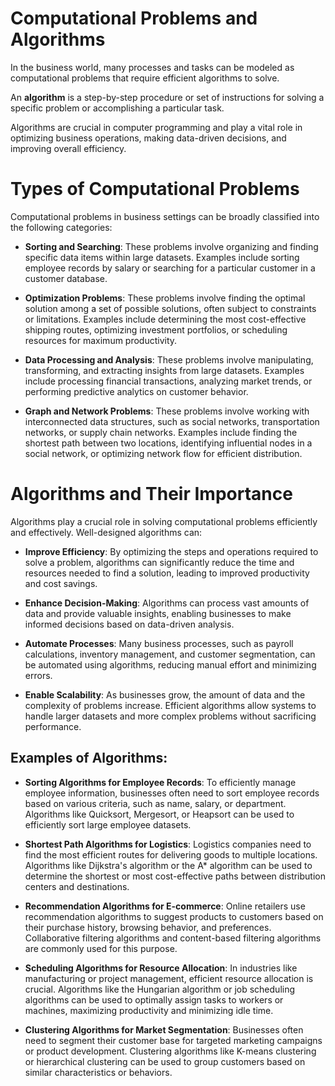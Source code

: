 # Computational Problems and Algorithms

In the business world, many processes and tasks can be modeled as computational problems that require efficient algorithms to solve. 

An **algorithm** is a step-by-step procedure or set of instructions for solving a specific problem or accomplishing a particular task. 

Algorithms are crucial in computer programming and play a vital role in optimizing business operations, making data-driven decisions, and improving overall efficiency.

# Types of Computational Problems

Computational problems in business settings can be broadly classified into the following categories:

- **Sorting and Searching**: These problems involve organizing and finding specific data items within large datasets. Examples include sorting employee records by salary or searching for a particular customer in a customer database.

- **Optimization Problems**: These problems involve finding the optimal solution among a set of possible solutions, often subject to constraints or limitations. Examples include determining the most cost-effective shipping routes, optimizing investment portfolios, or scheduling resources for maximum productivity.

- **Data Processing and Analysis**: These problems involve manipulating, transforming, and extracting insights from large datasets. Examples include processing financial transactions, analyzing market trends, or performing predictive analytics on customer behavior.

- **Graph and Network Problems**: These problems involve working with interconnected data structures, such as social networks, transportation networks, or supply chain networks. Examples include finding the shortest path between two locations, identifying influential nodes in a social network, or optimizing network flow for efficient distribution.

# Algorithms and Their Importance

Algorithms play a crucial role in solving computational problems efficiently and effectively. Well-designed algorithms can:

- **Improve Efficiency**: By optimizing the steps and operations required to solve a problem, algorithms can significantly reduce the time and resources needed to find a solution, leading to improved productivity and cost savings.

- **Enhance Decision-Making**: Algorithms can process vast amounts of data and provide valuable insights, enabling businesses to make informed decisions based on data-driven analysis.

- **Automate Processes**: Many business processes, such as payroll calculations, inventory management, and customer segmentation, can be automated using algorithms, reducing manual effort and minimizing errors.

- **Enable Scalability**: As businesses grow, the amount of data and the complexity of problems increase. Efficient algorithms allow systems to handle larger datasets and more complex problems without sacrificing performance.

## Examples of Algorithms:

- **Sorting Algorithms for Employee Records**: To efficiently manage employee information, businesses often need to sort employee records based on various criteria, such as name, salary, or department. Algorithms like Quicksort, Mergesort, or Heapsort can be used to efficiently sort large employee datasets.

- **Shortest Path Algorithms for Logistics**: Logistics companies need to find the most efficient routes for delivering goods to multiple locations. Algorithms like Dijkstra's algorithm or the A* algorithm can be used to determine the shortest or most cost-effective paths between distribution centers and destinations.

- **Recommendation Algorithms for E-commerce**: Online retailers use recommendation algorithms to suggest products to customers based on their purchase history, browsing behavior, and preferences. Collaborative filtering algorithms and content-based filtering algorithms are commonly used for this purpose.

- **Scheduling Algorithms for Resource Allocation**: In industries like manufacturing or project management, efficient resource allocation is crucial. Algorithms like the Hungarian algorithm or job scheduling algorithms can be used to optimally assign tasks to workers or machines, maximizing productivity and minimizing idle time.

- **Clustering Algorithms for Market Segmentation**: Businesses often need to segment their customer base for targeted marketing campaigns or product development. Clustering algorithms like K-means clustering or hierarchical clustering can be used to group customers based on similar characteristics or behaviors.

